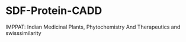 # SDF-Protein-CADD
 IMPPAT: Indian Medicinal Plants, Phytochemistry And Therapeutics and swisssimilarity
